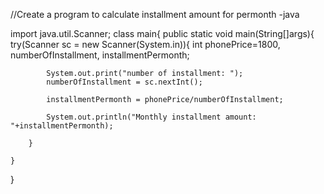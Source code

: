 //Create a program to calculate installment amount for permonth -java

import java.util.Scanner;
class main{
    public static void main(String[]args){
        try(Scanner sc = new Scanner(System.in)){
            int phonePrice=1800, numberOfInstallment, installmentPermonth;
            
            System.out.print("number of installment: ");
            numberOfInstallment = sc.nextInt();
            
            installmentPermonth = phonePrice/numberOfInstallment;
            
            System.out.println("Monthly installment amount: "+installmentPermonth);
            
        }
        
    }
}
